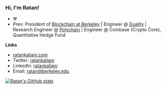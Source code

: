 ### Hi, I'm Ratan!

<!--
**ratankaliani/ratankaliani** is a ✨ _special_ ✨ repository because its `README.md` (this file) appears on your GitHub profile.

Here are some ideas to get you started:
-->

- ⚒️
- Prev: President of [Blockchain at Berkeley](https://blockchain.berkeley.edu) | Engineer @ [Duality](https://duality.xyz) | Research Engineer @ [Polychain](https://polychain.capital) | Engineer @ Coinbase (Crypto Core), Quantitative Hedge Fund

**Links**
- [ratankaliani.com](https://ratankaliani.com)
- Twitter: [ratankaliani](https://twitter.com/ratankaliani)
- LinkedIn: [ratankaliani](https://linkedin.com/in/ratankaliani)
- Email: [ratan@berkeley.edu](mailto:ratan@berkeley.edu)

[![Ratan's GitHub stats](https://github-readme-stats.vercel.app/api?username=ratankaliani)](https://github.com/anuraghazra=/github-readme-stats)
<!--
- 🤔 I’m looking for help with ...
- 💬 Ask me about ...
- 📫 How to reach me: ...
- 😄 Pronouns: ...
- ⚡ Fun fact: ...
-->

